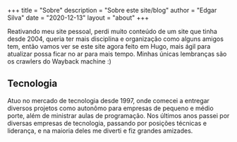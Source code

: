 +++
title = "Sobre"
description = "Sobre este site/blog"
author = "Edgar Silva"
date = "2020-12-13"
layout = "about"
+++

Reativando meu site pessoal, perdi muito conteúdo de um site que tinha desde 2004, queria ter mais disciplina e organização como alguns amigos tem, então vamos ver se este site agora feito em Hugo, mais ágil para atualizar possa ficar no ar para mais tempo. Minhas únicas lembranças são os crawlers do Wayback machine :) 


## Tecnologia
   

Atuo no mercado de tecnologia desde 1997, onde comecei a entregar diversos projetos como autonômo para empresas de pequeno e médio porte, além de ministrar aulas de programação. Nos últimos anos passei por diversas empresas de tecnologia, passando por posições técnicas e liderança, e na maioria deles me diverti e fiz grandes amizades. 



